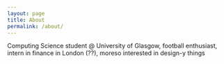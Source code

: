 ```yaml
---
layout: page
title: About
permalink: /about/
---
```


Computing Science student @ University of Glasgow, football enthusiast, intern in finance in London (??), moreso interested in design-y things
